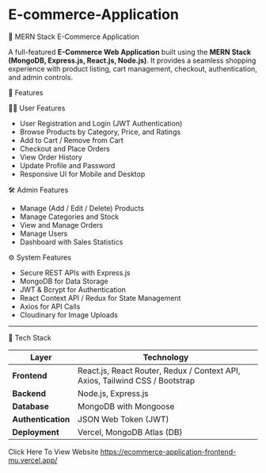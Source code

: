 # E-commerce-Application
🛒 MERN Stack E-Commerce Application

A full-featured **E-Commerce Web Application** built using the **MERN Stack (MongoDB, Express.js, React.js, Node.js)**.
It provides a seamless shopping experience with product listing, cart management, checkout, authentication, and admin controls.

🚀 Features

👨‍💻 User Features
- User Registration and Login (JWT Authentication)
- Browse Products by Category, Price, and Ratings
- Add to Cart / Remove from Cart
- Checkout and Place Orders
- View Order History
- Update Profile and Password
- Responsive UI for Mobile and Desktop

🛠️ Admin Features
- Manage (Add / Edit / Delete) Products
- Manage Categories and Stock
- View and Manage Orders
- Manage Users
- Dashboard with Sales Statistics

⚙️ System Features
- Secure REST APIs with Express.js
- MongoDB for Data Storage
- JWT & Bcrypt for Authentication
- React Context API / Redux for State Management
- Axios for API Calls
- Cloudinary for Image Uploads

---

🧱 Tech Stack

| Layer | Technology |
|--------|-------------|
| **Frontend** | React.js, React Router, Redux / Context API, Axios, Tailwind CSS / Bootstrap |
| **Backend** | Node.js, Express.js |
| **Database** | MongoDB with Mongoose |
| **Authentication** | JSON Web Token (JWT) |
| **Deployment** | Vercel, MongoDB Atlas (DB) |

Click Here To View Website
https://ecommerce-application-frontend-mu.vercel.app/
